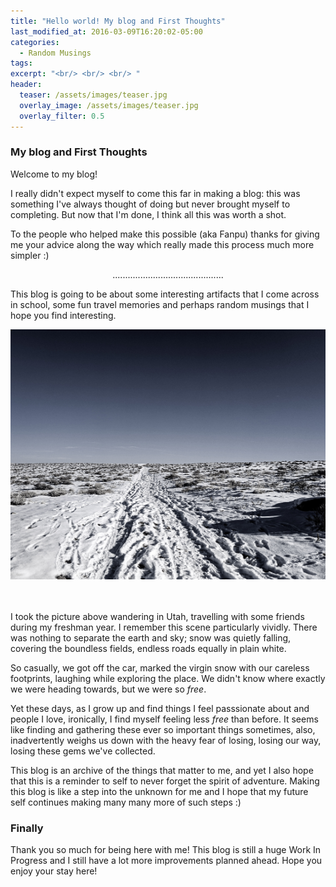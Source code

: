 ```yaml
---
title: "Hello world! My blog and First Thoughts"
last_modified_at: 2016-03-09T16:20:02-05:00
categories:
  - Random Musings
tags:
excerpt: "<br/> <br/> <br/> "
header:
  teaser: /assets/images/teaser.jpg
  overlay_image: /assets/images/teaser.jpg
  overlay_filter: 0.5
---
```



### My blog and First Thoughts


Welcome to my blog!


I really didn't expect myself to come this far in making a blog: this was something I've always thought of doing but never brought myself to completing. But now that I'm done, I think all this was worth a shot. 

To the people who helped make this possible (aka Fanpu) thanks for giving me your advice along the way which really made this process much more simpler :) 
<center>............................................</center>
<p></p>

This blog is going to be about some interesting artifacts that I come across in school, some fun travel memories and perhaps random musings that I hope you find interesting. 

<center><img src="/assets/images/post0.jpg" width=600 height=400></center>

<br/>
<br/>


I took the picture above wandering in Utah, travelling with some friends during my freshman year. I remember this scene particularly vividly. There was nothing to separate the earth and sky; snow was quietly falling, covering the boundless fields, endless roads equally in plain white. 

So casually, we got off the car, marked the virgin snow with our careless footprints, laughing while exploring the place. We didn't know where exactly we were heading towards, but we were so *free*. 


Yet these days, as I grow up and find things I feel passsionate about and people I love, ironically, I find myself feeling less *free* than before. It seems like finding and gathering these ever so important things sometimes, also, inadvertently weighs us down with the heavy fear of losing, losing our way,  losing these gems we've collected. 

This blog is an archive of the things that matter to me, and yet I also hope that this is a reminder to self to never forget the spirit of adventure. Making this blog is like a step into the unknown for me and I hope that my future self continues making many many more of such steps :)  


### Finally

Thank you so much for being here with me! This blog is still a huge Work In Progress and I still have a lot more improvements planned ahead. Hope you enjoy your stay here! 
